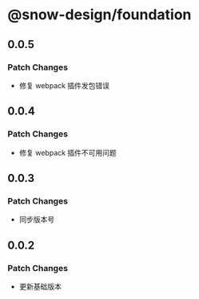 # @snow-design/foundation

## 0.0.5

### Patch Changes

- 修复 webpack 插件发包错误

## 0.0.4

### Patch Changes

- 修复 webpack 插件不可用问题

## 0.0.3

### Patch Changes

- 同步版本号

## 0.0.2

### Patch Changes

- 更新基础版本
